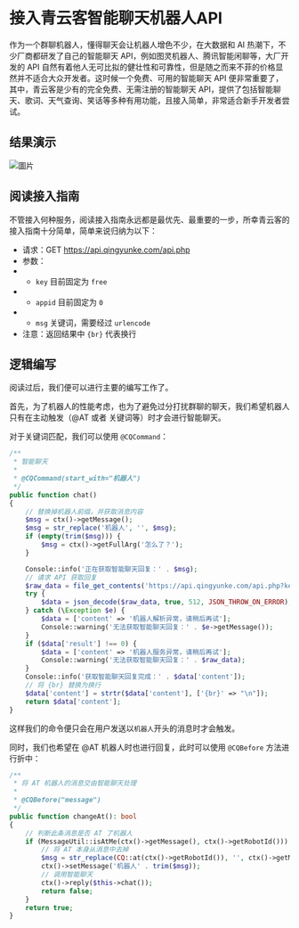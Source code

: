 # 接入青云客智能聊天机器人API

作为一个群聊机器人，懂得聊天会让机器人增色不少，在大数据和 AI 热潮下，不少厂商都研发了自己的智能聊天 API，例如图灵机器人、腾讯智能闲聊等，大厂开发的 API 自然有着他人无可比拟的健壮性和可靠性，但是随之而来不菲的价格显然并不适合大众开发者。这时候一个免费、可用的智能聊天 API 便非常重要了，其中，青云客是少有的完全免费、无需注册的智能聊天 API，提供了包括智能聊天、歌词、天气查询、笑话等多种有用功能，且接入简单，非常适合新手开发者尝试。

## 结果演示

![圖片](https://user-images.githubusercontent.com/31698606/158875192-108698a3-b54e-4fc0-889a-0829ca328b13.png)

## 阅读接入指南

不管接入何种服务，阅读接入指南永远都是最优先、最重要的一步，所幸青云客的接入指南十分简单，简单来说归纳为以下：
* 请求：GET https://api.qingyunke.com/api.php
* 参数：
* * `key`   目前固定为 `free`
* * `appid` 目前固定为 `0`
* * `msg`   关键词，需要经过 `urlencode`
* 注意：返回结果中 `{br}` 代表换行

## 逻辑编写

阅读过后，我们便可以进行主要的编写工作了。

首先，为了机器人的性能考虑，也为了避免过分打扰群聊的聊天，我们希望机器人只有在主动触发（@AT 或者 关键词等）时才会进行智能聊天。

对于关键词匹配，我们可以使用 `@CQCommand`：

```php
/**
 * 智能聊天
 *
 * @CQCommand(start_with="机器人")
 */
public function chat()
{
    // 替换掉机器人前缀，并获取消息内容
    $msg = ctx()->getMessage();
    $msg = str_replace('机器人', '', $msg);
    if (empty(trim($msg))) {
        $msg = ctx()->getFullArg('怎么了？');
    }

    Console::info('正在获取智能聊天回复：' . $msg);
    // 请求 API 获取回复
    $raw_data = file_get_contents('https://api.qingyunke.com/api.php?key=free&appid=0&msg=' . urlencode($msg));
    try {
        $data = json_decode($raw_data, true, 512, JSON_THROW_ON_ERROR);
    } catch (\Exception $e) {
        $data = ['content' => '机器人解析异常，请稍后再试'];
        Console::warning('无法获取智能聊天回复：' . $e->getMessage());
    }
    if ($data['result'] !== 0) {
        $data = ['content' => '机器人服务异常，请稍后再试'];
        Console::warning('无法获取智能聊天回复：' . $raw_data);
    }
    Console::info('获取智能聊天回复完成：' . $data['content']);
    // 将 {br} 替换为换行
    $data['content'] = strtr($data['content'], ['{br}' => "\n"]);
    return $data['content'];
}
```

这样我们的命令便只会在用户发送以`机器人`开头的消息时才会触发。

同时，我们也希望在 @AT 机器人时也进行回复，此时可以使用 `@CQBefore` 方法进行折中：

```php
/**
 * 将 AT 机器人的消息交由智能聊天处理
 *
 * @CQBefore("message")
 */
public function changeAt(): bool
{
    // 判断此条消息是否 AT 了机器人
    if (MessageUtil::isAtMe(ctx()->getMessage(), ctx()->getRobotId())) {
        // 将 AT 本身从消息中去掉
        $msg = str_replace(CQ::at(ctx()->getRobotId()), '', ctx()->getMessage());
        ctx()->setMessage('机器人' . trim($msg));
        // 调用智能聊天
        ctx()->reply($this->chat());
        return false;
    }
    return true;
}
```
